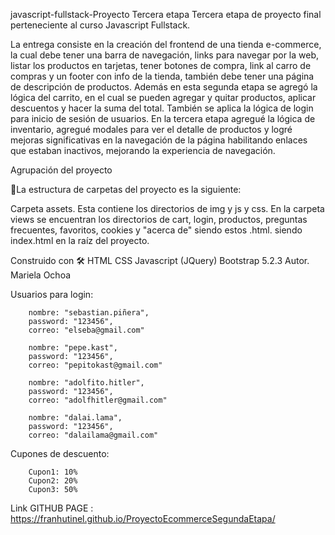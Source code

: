 javascript-fullstack-Proyecto Tercera etapa
Tercera etapa de proyecto final perteneciente al curso Javascript Fullstack.

La entrega consiste en la creación del frontend de una tienda e-commerce, 
la cual debe tener una barra de navegación, links para navegar por la web,
listar los productos en tarjetas, tener botones de compra, link al carro
de compras y un footer con info de la tienda, también debe tener una
página de descripción de productos. Además en esta segunda etapa se agregó la 
lógica del carrito, en el cual se pueden agregar y quitar productos, aplicar
descuentos y hacer la suma del total. También se aplica la lógica de login 
para inicio de sesión de usuarios. 
En la tercera etapa agregué la lógica de inventario, agregué modales para ver
el detalle de productos y logré mejoras significativas
en la navegación de la página habilitando enlaces que estaban inactivos, mejorando
la experiencia de navegación.

Agrupación del proyecto

🚀La estructura de carpetas del proyecto es la siguiente:

Carpeta assets. Esta contiene los directorios de img y js y css.
En la carpeta views se encuentran los directorios de cart, login,
productos, preguntas frecuentes, favoritos,
cookies y "acerca de" siendo estos .html.
siendo index.html en la raíz del proyecto.

Construido con 🛠
HTML
CSS
Javascript (JQuery)
Bootstrap 5.2.3
Autor.
Mariela Ochoa

Usuarios para login:
  
        nombre: "sebastian.piñera",
        password: "123456",
        correo: "elseba@gmail.com"
    
        nombre: "pepe.kast",
        password: "123456",
        correo: "pepitokast@gmail.com"
    
        nombre: "adolfito.hitler",
        password: "123456",
        correo: "adolfhitler@gmail.com"
    
        nombre: "dalai.lama",
        password: "123456",
        correo: "dalailama@gmail.com"

Cupones de descuento:

        Cupon1: 10%
        Cupon2: 20%
        Cupon3: 50%       
    

Link GITHUB PAGE : https://franhutinel.github.io/ProyectoEcommerceSegundaEtapa/
